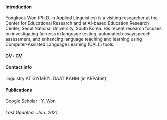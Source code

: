 
#### Introduction 
Yongkook Won (Ph.D. in Applied Linguistics) is a visiting researcher at the Center for Educational Research and at AI-based Education Research Center, Seoul National University, South Korea. His recent research focuses on investigating fairness in language testing, automated essay/speech assessment, and enhancing language teaching and learning using Computer-Assisted Language Learning (CALL) tools.  

#### CV : [CV](https://drive.google.com/file/d/1HvaawBzlBvii8Jc6vn78sOuS-cExvmU0/view?usp=sharing)

#### Contact info  
linguistry AT GIYMEYL DAAT KAHM (in ARPAbet)

#### Publications
Google Scholar : [Y. Won](https://scholar.google.com/citations?user=DPPmVCkAAAAJ&hl=en&authuser=1) 

###### Last Updated : Jan. 2021
